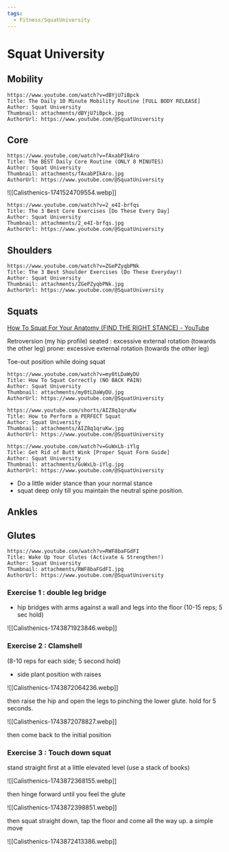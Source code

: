 ```yaml
---
tags:
  - Fitness/SquatUniversity
---
```

# Squat University


## Mobility

```vid
https://www.youtube.com/watch?v=dBYjU7iBpck
Title: The Daily 10 Minute Mobility Routine [FULL BODY RELEASE]
Author: Squat University
Thumbnail: attachments/dBYjU7iBpck.jpg
AuthorUrl: https://www.youtube.com/@SquatUniversity
```


## Core

```vid
https://www.youtube.com/watch?v=fAxabPIkAro
Title: The BEST Daily Core Routine (ONLY 8 MINUTES)
Author: Squat University
Thumbnail: attachments/fAxabPIkAro.jpg
AuthorUrl: https://www.youtube.com/@SquatUniversity
```

![[Calisthenics-1741524709554.webp]]

```vid
https://www.youtube.com/watch?v=2_e4I-brfqs
Title: The 3 Best Core Exercises [Do These Every Day]
Author: Squat University
Thumbnail: attachments/2_e4I-brfqs.jpg
AuthorUrl: https://www.youtube.com/@SquatUniversity
```


## Shoulders

```vid
https://www.youtube.com/watch?v=ZGePZyqbPNk
Title: The 3 Best Shoulder Exercises (Do These Everyday!)
Author: Squat University
Thumbnail: attachments/ZGePZyqbPNk.jpg
AuthorUrl: https://www.youtube.com/@SquatUniversity
```

## Squats


[How To Squat For Your Anatomy (FIND THE RIGHT STANCE) - YouTube](https://www.youtube.com/watch?v=ubdIGnX2Hfs)

Retroversion (my hip profile)
seated : excessive external rotation (towards the other leg)
prone: excessive external rotation (towards the other leg)

Toe-out position while doing squat

```vid
https://www.youtube.com/watch?v=my0tLDaWyDU
Title: How To Squat Correctly (NO BACK PAIN)
Author: Squat University
Thumbnail: attachments/my0tLDaWyDU.jpg
AuthorUrl: https://www.youtube.com/@SquatUniversity
```

```vid
https://www.youtube.com/shorts/AIZ8q1qruKw
Title: How to Perform a PERFECT Squat
Author: Squat University
Thumbnail: attachments/AIZ8q1qruKw.jpg
AuthorUrl: https://www.youtube.com/@SquatUniversity
```

```vid
https://www.youtube.com/watch?v=GuWxLb-iYlg
Title: Get Rid of Butt Wink [Proper Squat Form Guide]
Author: Squat University
Thumbnail: attachments/GuWxLb-iYlg.jpg
AuthorUrl: https://www.youtube.com/@SquatUniversity
```

- Do a little wider stance than your normal stance
- squat deep only till you maintain the neutral spine position.

## Ankles



## Glutes

```vid
https://www.youtube.com/watch?v=RWF8baFGdFI
Title: Wake Up Your Glutes (Activate & Strengthen!)
Author: Squat University
Thumbnail: attachments/RWF8baFGdFI.jpg
AuthorUrl: https://www.youtube.com/@SquatUniversity
```


### Exercise 1 : double leg bridge
- hip bridges with arms against a wall and legs into the floor (10-15 reps; 5 sec hold)

![[Calisthenics-1743871923846.webp]]

### Exercise 2 : Clamshell
(8-10 reps for each side; 5 second hold)
- side plant position with raises

![[Calisthenics-1743872064236.webp]]

then raise the hip and open the legs to pinching the lower glute. hold for 5 seconds.

![[Calisthenics-1743872078827.webp]]

then come back to the initial position

### Exercise 3 : Touch down squat

stand straight first at a little elevated level (use a stack of books)

![[Calisthenics-1743872368155.webp]]

then hinge forward until you feel the glute

![[Calisthenics-1743872398851.webp]]

then squat straight down, tap the floor and come all the way up. a simple move

![[Calisthenics-1743872413386.webp]]


